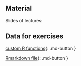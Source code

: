 ## Material

Slides of lectures:

<!-- [Download slides](assets/pdf/EA_slides.pdf){: .md-button } -->

<!-- [Download part 2](assets/pdf/EA_122021_ID.PDF){: .md-button } -->

## Data for exercises
<!-- [Download data](assets/exercises/data.zip){: .md-button } -->

[custom R functions](assets/exercises/utils_new.R){: .md-button }

[Rmarkdown file](assets/exercises/BC2_Tutorial.Rmd){: .md-button }

<!-- This is commented text -->
<!-- [Download part 2](../assets/pdfs/EA_122021_TW.pdf){: .md-button } -->

